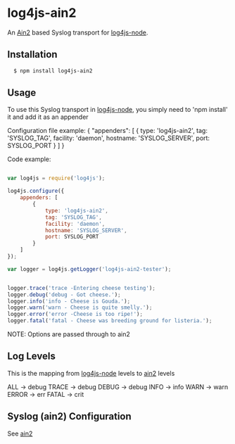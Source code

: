 # log4js-ain2

An [Ain2][1] based Syslog transport for [log4js-node][0].

## Installation


``` bash  
  $ npm install log4js-ain2
```

## Usage
To use this Syslog transport in [log4js-node][0], you simply need to 'npm install' it and add it as an appender

Configuration file example: 
	{
		"appenders": [
			{
				type: 'log4js-ain2', 
				tag: 'SYSLOG_TAG', 
				facility: 'daemon', 
				hostname: 'SYSLOG_SERVER', 
				port: SYSLOG_PORT
			}
		]
	} 

Code example:

``` js

var log4js = require('log4js');

log4js.configure({
	appenders: [ 
		{ 
			type: 'log4js-ain2', 
			tag: 'SYSLOG_TAG', 
			facility: 'daemon', 
			hostname: 'SYSLOG_SERVER', 
			port: SYSLOG_PORT
		}
	]
});

var logger = log4js.getLogger('log4js-ain2-tester');


logger.trace('trace -Entering cheese testing');
logger.debug('debug - Got cheese.');
logger.info('info - Cheese is Gouda.');
logger.warn('warn - Cheese is quite smelly.');
logger.error('error -Cheese is too ripe!');
logger.fatal('fatal - Cheese was breeding ground for listeria.');

```

 NOTE: Options are passed through to ain2

## Log Levels

This is the mapping from [log4js-node][0] levels to [ain2][1] levels

ALL -> debug
TRACE -> debug
DEBUG -> debug
INFO -> info
WARN -> warn
ERROR -> err
FATAL -> crit

## Syslog (ain2) Configuration

See [ain2][1]


[0]: https://github.com/nomiddlename/log4js-node
[1]: https://github.com/phuesler/ain
